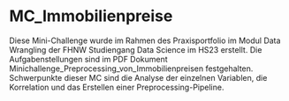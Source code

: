 # MC_Immobilienpreise
 
Diese Mini-Challenge wurde im Rahmen des Praxisportfolio im Modul Data Wrangling der FHNW Studiengang Data Science im HS23 erstellt. Die Aufgabenstellungen sind im PDF Dokument Minichallenge_Preprocessing_von_Immobilienpreisen festgehalten. Schwerpunkte dieser MC sind die Analyse der einzelnen Variablen, die Korrelation und das Erstellen einer Preprocessing-Pipeline.
